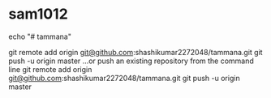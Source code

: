 # sam1012
echo "# tammana"

git remote add origin git@github.com:shashikumar2272048/tammana.git
git push -u origin master
…or push an existing repository from the command line
git remote add origin git@github.com:shashikumar2272048/tammana.git
git push -u origin master
